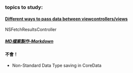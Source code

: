 
### topics to study:

#### [Different ways to pass data between viewcontrollers/views](https://manasaprema04.medium.com/different-ways-to-pass-data-between-viewcontrollers-views-8b7095e9b1bf)


NSFetchResultsController

##### [MD檔案製作-Markdown](https://guides.github.com/features/mastering-markdown/)


#### 不會！
-  Non-Standard Data Type  saving in CoreData
